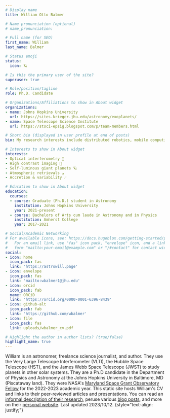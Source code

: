 ```yaml
---
# Display name
title: William Otto Balmer

# Name pronunciation (optional)
# name_pronunciation: 

# Full name (for SEO)
first_name: William
last_name: Balmer

# Status emoji
status:
  icon: 🪐

# Is this the primary user of the site?
superuser: true

# Role/position/tagline
role: Ph.D. Candidate

# Organizations/Affiliations to show in About widget
organizations:
- name: Johns Hopkins University
  url: https://sites.krieger.jhu.edu/astronomy/exoplanets/
- name: Space Telescope Science Institute
  url: https://stsci-epsig.blogspot.com/p/team-members.html

# Short bio (displayed in user profile at end of posts)
bio: My research interests include distributed robotics, mobile computing and programmable matter.

# Interests to show in About widget
interests:
- Optical interferometry 💫
- High contrast imaging 🌟
- Self-luminous giant planets 🪐
- Atmospheric retrievals ☁️
- Accretion & variability ☄️

# Education to show in About widget
education:
  courses:
  - course: Graduate (Ph.D.) student in Astronomy
    institution: Johns Hopkins University
    year: 2021-present
  - course: Bachelors of Arts cum laude in Astronomy and in Physics
    institution: Amherst College
    year: 2017-2021

# Social/Academic Networking
# For available icons, see: https://docs.hugoblox.com/getting-started/page-builder/#icons
#   For an email link, use "fas" icon pack, "envelope" icon, and a link in the
#   form "mailto:your-email@example.com" or "/#contact" for contact widget.
social:
- icon: home
  icon_pack: fas
  link: 'https://astrowill.page'
- icon: envelope
  icon_pack: fas
  link: 'mailto:wbalmer1@jhu.edu'
- icon: orcid
  icon_pack: fab
  name: ORCiD
  link: 'https://orcid.org/0000-0001-6396-8439'
- icon: github-alt
  icon_pack: fab
  link: 'https://github.com/wbalmer'
- icon: file
  icon_pack: fas
  link: uploads/wbalmer_cv.pdf

# Highlight the author in author lists? (true/false)
highlight_name: true
---
```


William is an astronomer, freelance science journalist, and author. They use the Very Large Telescope Interferometer (VLTI), the Hubble Space Telescope (HST), and the James Webb Space Telescope (JWST) to study planets in other solar systems. They are a Ph.D candidate in the Department of Physics and Astronomy at the Johns Hopkins University in Baltimore, MD (Piscataway land). They were NASA's [Maryland Space Grant Observatory Fellow](https://md.spacegrant.org/about-mdsgc/our-people/) for the 2022-2023 academic year. This static site hosts William's CV and links to their peer-reviewed articles and presentations. You can read an [informal description of their research](https://www.astrowill.page/research/), peruse various [blog posts](https://www.astrowill.page/log/), and more on their [personal website](https://www.astrowill.page/). Last updated 2023/10/12.
{style="text-align: justify;"}
